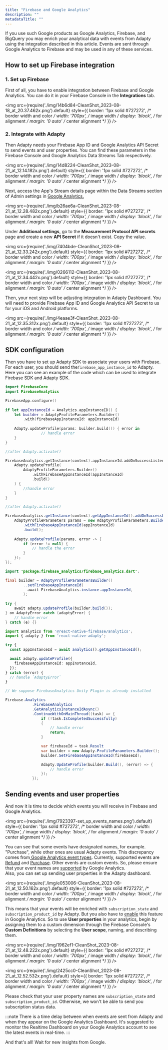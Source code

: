 ```yaml
---
title: "Firebase and Google Analytics"
description: ""
metadataTitle: ""
---
```


If you use such Google products as Google Analytics, Firebase, and BigQuery you may enrich your analytical data with events from Adapty using the integration described in this article. Events are sent through Google Analytics to Firebase and may be used in any of these services.

## How to set up Firebase integration

### 1\. Set up Firebase

First of all, you have to enable integration between Firebase and Google Analytics. You can do it in your Firebase Console in the **Integrations** tab.


<img
  src={require('./img/14b6d84-CleanShot_2023-08-18_at_20.37.462x.png').default}
  style={{
    border: '1px solid #727272', /* border width and color */
    width: '700px', /* image width */
    display: 'block', /* for alignment */
    margin: '0 auto' /* center alignment */
  }}
/>





### 2\. Integrate with Adapty

Then Adapty needs your Firebase App ID and Google Analytics API Secret to send events and user properties. You can find these parameters in the Firebase Console and Google Analytics Data Streams Tab respectively.


<img
  src={require('./img/14d8224-CleanShot_2023-08-21_at_12.14.182x.png').default}
  style={{
    border: '1px solid #727272', /* border width and color */
    width: '700px', /* image width */
    display: 'block', /* for alignment */
    margin: '0 auto' /* center alignment */
  }}
/>





Next, access the App's Stream details page within the Data Streams section of Admin settings in [Google Analytics.](https://analytics.google.com/analytics/web/#/)


<img
  src={require('./img/b26ae6a-CleanShot_2023-08-21_at_12.28.482x.png').default}
  style={{
    border: '1px solid #727272', /* border width and color */
    width: '700px', /* image width */
    display: 'block', /* for alignment */
    margin: '0 auto' /* center alignment */
  }}
/>





Under **Additional settings**, go to the **Measurement Protocol API secrets** page and create a new **API Secret** if it doesn't exist. Copy the value.


<img
  src={require('./img/7404bde-CleanShot_2023-08-21_at_12.33.242x.png').default}
  style={{
    border: '1px solid #727272', /* border width and color */
    width: '700px', /* image width */
    display: 'block', /* for alignment */
    margin: '0 auto' /* center alignment */
  }}
/>






<img
  src={require('./img/0266112-CleanShot_2023-08-21_at_12.34.442x.png').default}
  style={{
    border: '1px solid #727272', /* border width and color */
    width: '700px', /* image width */
    display: 'block', /* for alignment */
    margin: '0 auto' /* center alignment */
  }}
/>





Then, your next step will be adjusting integration in Adapty Dashboard. You will need to provide Firebase App ID and Google Analytics API Secret to us for your iOS and Android platforms.


<img
  src={require('./img/4eaae3f-CleanShot_2023-08-21_at_12.35.312x.png').default}
  style={{
    border: '1px solid #727272', /* border width and color */
    width: '700px', /* image width */
    display: 'block', /* for alignment */
    margin: '0 auto' /* center alignment */
  }}
/>





## SDK configuration

Then you have to set up Adapty SDK to associate your users with Firebase. For each user, you should send the`firebase_app_instance_id` to Adapty. Here you can see an example of the code which can be used to integrate Firebase SDK and Adapty SDK.

```swift title="iOS (Swift)"
import FirebaseCore
import FirebaseAnalytics

FirebaseApp.configure()
        
if let appInstanceId = Analytics.appInstanceID() {            
    let builder = AdaptyProfileParameters.Builder()
        .with(firebaseAppInstanceId: appInstanceId)
            
    Adapty.updateProfile(params: builder.build()) { error in
                // handle error
    }
}
```
```kotlin title="Android (Kotlin)"
//after Adapty.activate()

FirebaseAnalytics.getInstance(context).appInstanceId.addOnSuccessListener { appInstanceId ->
    Adapty.updateProfile(
        AdaptyProfileParameters.Builder()
            .withFirebaseAppInstanceId(appInstanceId)
            .build()
    ) {
        //handle error
    }
}
```
```java title="Java"
//after Adapty.activate()

FirebaseAnalytics.getInstance(context).getAppInstanceId().addOnSuccessListener(appInstanceId -> {
    AdaptyProfileParameters params = new AdaptyProfileParameters.Builder()
        .withFirebaseAppInstanceId(appInstanceId)
        .build();
    
    Adapty.updateProfile(params, error -> {
        if (error != null) {
            // handle the error
        }
    });
});
```
```java title="Flutter (Dart)"
import 'package:firebase_analytics/firebase_analytics.dart';

final builder = AdaptyProfileParametersBuilder()
        ..setFirebaseAppInstanceId(
          await FirebaseAnalytics.instance.appInstanceId,
        );
        
try {
    await adapty.updateProfile(builder.build());
} on AdaptyError catch (adaptyError) {
    // handle error
} catch (e) {}
```
```typescript title="React Native (TS)"
import analytics from '@react-native-firebase/analytics';
import { adapty } from 'react-native-adapty';

try {
  const appInstanceId = await analytics().getAppInstanceId();

  await adapty.updateProfile({
    firebaseAppInstanceId: appInstanceId,
  });
} catch (error) {
  // handle `AdaptyError`
}
```
```csharp title="Unity (C#)"
// We suppose FirebaseAnalytics Unity Plugin is already installed

Firebase.Analytics
            .FirebaseAnalytics
            .GetAnalyticsInstanceIdAsync()
            .ContinueWithOnMainThread((task) => {
                if (!task.IsCompletedSuccessfully)
                {
                    // handle error
                    return;
                }

                var firebaseId = task.Result
                var builder = new Adapty.ProfileParameters.Builder();
                builder.SetFirebaseAppInstanceId(firebaseId);

                Adapty.UpdateProfile(builder.Build(), (error) => {
                    // handle error
                });
            });
```

## Sending events and user properties

And now it is time to decide which events you will receive in Firebase and Google Analytics.


<img
  src={require('./img/7923397-set_up_events_names.png').default}
  style={{
    border: '1px solid #727272', /* border width and color */
    width: '700px', /* image width */
    display: 'block', /* for alignment */
    margin: '0 auto' /* center alignment */
  }}
/>





You can see that some events have designated names, for example. "Purchase", while other ones are usual Adapty events. This discrepancy comes from[ Google Analytics event types](https://developers.google.com/analytics/devguides/collection/protocol/ga4/reference/events). Currently, supported events are [Refund](https://developers.google.com/analytics/devguides/collection/protocol/ga4/reference/events#refund%22%3ERefund) and  [Purchase](https://developers.google.com/analytics/devguides/collection/protocol/ga4/reference/events#purchase%22%3EPurchase). Other events are custom events. So, please ensure that your event names are [supported](https://developers.google.com/analytics/devguides/collection/protocol/ga4/sending-events?client_type=firebase#limitations%22%3E)  by Google Analytics.  
Also, you can set up sending user properties in the Adapty dashboard. 


<img
  src={require('./img/e053006-CleanShot_2023-08-21_at_12.50.162x.png').default}
  style={{
    border: '1px solid #727272', /* border width and color */
    width: '700px', /* image width */
    display: 'block', /* for alignment */
    margin: '0 auto' /* center alignment */
  }}
/>





This means that your events will be enriched with `subscription_state` and `subscription_product_id` by Adapty. But you also have to [enable](https://support.google.com/analytics/answer/10075209?hl=en) this feature in Google Analytics. So to use **User properties** in your analytics, begin by assigning them to a custom dimension through the Firebase Console's **Custom Definitions** by selecting the **User scope**, naming, and describing them.


<img
  src={require('./img/1962ef1-CleanShot_2023-08-21_at_12.48.222x.png').default}
  style={{
    border: '1px solid #727272', /* border width and color */
    width: '700px', /* image width */
    display: 'block', /* for alignment */
    margin: '0 auto' /* center alignment */
  }}
/>






<img
  src={require('./img/2425cc0-CleanShot_2023-08-21_at_12.52.532x.png').default}
  style={{
    border: '1px solid #727272', /* border width and color */
    width: '700px', /* image width */
    display: 'block', /* for alignment */
    margin: '0 auto' /* center alignment */
  }}
/>





 Please check that your user property names are `subscription_state` and `subscription_product_id`. Otherwise, we won't be able to send you subscription status data. 

:::note
There is a time delay between when events are sent from Adapty and when they appear on the Google Analytics Dashboard. It's suggested to monitor the Realtime Dashboard on your Google Analytics account to see the latest events in real-time.
:::

And that's all! Wait for new insights from Google.